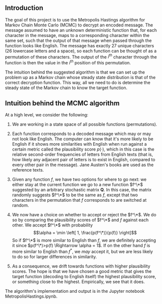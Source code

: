 ## Introduction

The goal of this project is to use the Metropolis Hastings algorithm for Markov Chain Monte Carlo (MCMC) to decrypt an encoded
message. The message assumed to have an unknown deterministic function that, for each character in the message, maps to a corresponding
character within the same set, such that the output of that message when passed through the function looks like English. The message
has exactly 27 unique characters (26 lowercase letters and a space), so each function can be thought of as a permutation of these
characters. The output of the $i^{th}$ character through the function is then the value in the $i^{th}$ position of this permutation.

The intuition behind the suggested algorithm is that we can set up the problem up as a Markov chain whose steady state
distribution is that of the correct decryption function. This way, all we need to do is determine the steady state of the Markov
chain to know the target function.

## Intuition behind the MCMC algorithm

At a high level, we consider the following:

1. We are working in a state space of all possible functions (permutations).

2. Each function corresponds to a decoded message which may or may not look like English. The computer can know that it's
   more likely to be English if it shows more similarities with English when run against a certain metric called the plausibility
   score $p(\cdot)$, which in this case is the relative second-order frequencies of letters from English texts (that is, how likely any
   adjacent pair of letters is to exist in English, compared to every other pair in the message). Jane Austen's books are used as the
   reference texts.
  
4. Given any function $f$, we have two options for where to go next: we either stay at the current function we go to a new function $f^\*$
   suggested by an arbitrary stochastic matrix $\mathbf{Q}$. In this case, the matrix randomly suggests $f^\*$ to be the same as $f$,
   except that two characters in the permutation that $f$ corresponds to are switched at random.

5. We now have a choice on whether to accept or reject the $f^\*$. We do so by comparing the plausibility scores of $f^\*$ and $f$
   against each other. We accept $f^\*$ with probability $$\alpha = \min \left[ 1, \frac{p(f^\*)}{p(f)} \right]$$
   So if $f^\*$ is more similar to English than $f$, we are definitely accepting it since $p(f^\*)>p(f) \Rightarrow \alpha = 1$. If on the
   other hand $f$ is more similar to English than $f^*$, we *may* accept it, but we are less likely to do so for larger differences in
   similarity.

7. As a consequence, we drift towards functions with higher plausibility scores. The hope is that we have chosen a good metric
   that gives the target function (decoding to English itself) the highest plausibility score, or something close to the highest.
   Empirically, we see that it does.

The algorithm's implementation and output is in the Jupyter notebook MetropolisHastings.ipynb.

